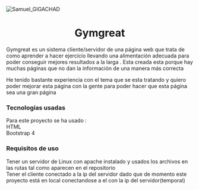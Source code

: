 
![Samuel_GIGACHAD](https://user-images.githubusercontent.com/102962795/208540587-ccf7a044-ed55-4455-9496-f13e76b266e7.png)

<h1 align="center">Gymgreat</h1>
<p>Gymgreat es un sistema cliente/servidor de una página web que trata de como aprender a hacer ejercicio llevando una alimentación adecuada 
para poder conseguir mejores resultados a la larga . Esta creada esta porque hay muchas páginas que no dan la información de una manera más
correcta 
</p>
He tenido bastante experiencia con el tema que se esta tratando y quiero poder mejorar esta página con la gente para poder hacer que esta página sea una
gran página

<h3> Tecnologías usadas</h3>
	<p>
	Para este proyecto se ha usado :<br>
	HTML<br>
	Bootstrap 4
	</p>
<h3>Requisitos de uso </h3>
	<p>Tener un servidor de Linux con  apache instalado y usados los archivos en las rutas tal como aparecen en el repositorio<br>
	Tener el cliente conectado a la ip del servidor dado que de momento este proyecto está en local conectandose a el con la ip del servidor(temporal)
	</p>
	
